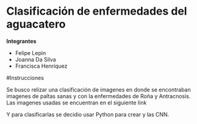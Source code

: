 # Clasificación de enfermedades del aguacatero

**Integrantes**
  - Felipe Lepin
  - Joanna Da Silva
  - Francisca Henríquez


#Instrucciones

Se busco relizar una clasificación de imagenes en donde se encontraban imagenes de paltas sanas y con la enfermedades de Roña y Antracnosis.
Las imagenes usadas se encuentran en el siguiente link

Y para clasificarlas se decidio usar Python para crear y las CNN.
